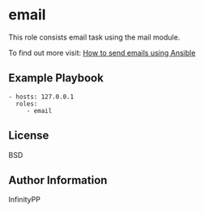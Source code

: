 email
=========

This role consists email task using the mail module.

To find out more visit: <a href="https://infinitypp.com/ansible/send-email-notifications-with-examples">How to send emails using Ansible</a>


Example Playbook
----------------

    - hosts: 127.0.0.1
      roles:
         - email

License
-------

BSD

Author Information
------------------

InfinityPP
